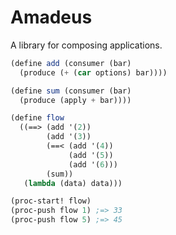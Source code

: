 Amadeus
=======

A library for composing applications.

```scheme
(define add (consumer (bar)
  (produce (+ (car options) bar))))

(define sum (consumer (bar)
  (produce (apply + bar))))

(define flow
  ((==> (add '(2))
        (add '(3))
        (==< (add '(4))
             (add '(5))
             (add '(6)))
        (sum))
   (lambda (data) data)))

(proc-start! flow)
(proc-push flow 1) ;=> 33
(proc-push flow 5) ;=> 45
```
